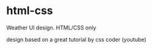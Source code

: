 # html-css
Weather UI design. HTML/CSS only

design based on a great tutorial by css coder (youtube) 
